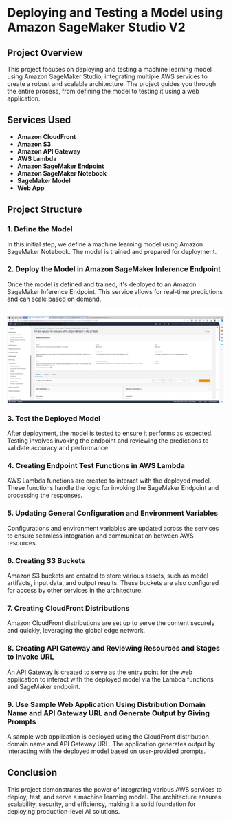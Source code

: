 # Deploying and Testing a Model using Amazon SageMaker Studio V2

## Project Overview

This project focuses on deploying and testing a machine learning model using Amazon SageMaker Studio, integrating multiple AWS services to create a robust and scalable architecture. The project guides you through the entire process, from defining the model to testing it using a web application.

## Services Used

- **Amazon CloudFront**
- **Amazon S3**
- **Amazon API Gateway**
- **AWS Lambda**
- **Amazon SageMaker Endpoint**
- **Amazon SageMaker Notebook**
- **SageMaker Model**
- **Web App**

## Project Structure

### 1. Define the Model

In this initial step, we define a machine learning model using Amazon SageMaker Notebook. The model is trained and prepared for deployment.

### 2. Deploy the Model in Amazon SageMaker Inference Endpoint

Once the model is defined and trained, it's deployed to an Amazon SageMaker Inference Endpoint. This service allows for real-time predictions and can scale based on demand.

![Deploy the Model](https://raw.githubusercontent.com/KireetiChennuru/Deploying-and-Testing-a-Model-using-Amazon-Sage-Maker-Studio-/main/projectimages/Deploy%20the%20model%20in%20Amazon%20SageMaker%20Inference%20Endpoint.jpg "Deploying the Model in Amazon SageMaker Inference Endpoint")

### 3. Test the Deployed Model

After deployment, the model is tested to ensure it performs as expected. Testing involves invoking the endpoint and reviewing the predictions to validate accuracy and performance.

### 4. Creating Endpoint Test Functions in AWS Lambda

AWS Lambda functions are created to interact with the deployed model. These functions handle the logic for invoking the SageMaker Endpoint and processing the responses.

### 5. Updating General Configuration and Environment Variables

Configurations and environment variables are updated across the services to ensure seamless integration and communication between AWS resources.

### 6. Creating S3 Buckets

Amazon S3 buckets are created to store various assets, such as model artifacts, input data, and output results. These buckets are also configured for access by other services in the architecture.

### 7. Creating CloudFront Distributions

Amazon CloudFront distributions are set up to serve the content securely and quickly, leveraging the global edge network.

### 8. Creating API Gateway and Reviewing Resources and Stages to Invoke URL

An API Gateway is created to serve as the entry point for the web application to interact with the deployed model via the Lambda functions and SageMaker endpoint.

### 9. Use Sample Web Application Using Distribution Domain Name and API Gateway URL and Generate Output by Giving Prompts

A sample web application is deployed using the CloudFront distribution domain name and API Gateway URL. The application generates output by interacting with the deployed model based on user-provided prompts.

## Conclusion

This project demonstrates the power of integrating various AWS services to deploy, test, and serve a machine learning model. The architecture ensures scalability, security, and efficiency, making it a solid foundation for deploying production-level AI solutions.
